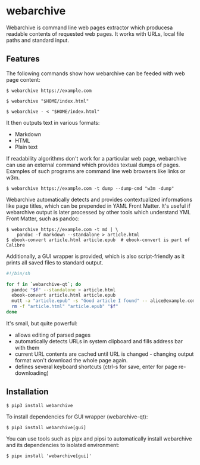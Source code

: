 # webarchive

Webarchive is command line web pages extractor which producesa readable
contents of requested web pages. It works with URLs, local file paths and
standard input.

## Features

The following commands show how webarchive can be feeded with web page
content:

```
$ webarchive https://example.com

$ webarchive "$HOME/index.html"

$ webarchive - < "$HOME/index.html"
```

It then outputs text in various formats:

- Markdown
- HTML
- Plain text

If readability algorithms don't work for a particular web page, webarchive
can use an external command which provides textual dumps of pages. Examples
of such programs are command line web browsers like links or w3m.

```
$ webarchive https://example.com -t dump --dump-cmd "w3m -dump"
```

Webarchive automatically detects and provides contextualized informations
like page titles, which can be prepended in YAML Front Matter. It's useful if
webarchive output is later processed by other tools which understand YML
Front Matter, such as pandoc:

```
$ webarchive https://example.com -t md | \
    pandoc -f markdown --standalone > article.html
$ ebook-convert article.html article.epub  # ebook-convert is part of Calibre
```

Additionally, a GUI wrapper is provided, which is also script-friendly as it
prints all saved files to standard output.

```bash
#!/bin/sh

for f in `webarchive-qt`; do
  pandoc "$f" --standalone > article.html
  ebook-convert article.html article.epub
  mutt -a "article.epub" -s "Good article I found" -- alice@example.com
  rm -f "article.html" "article.epub" "$f"
done
```

It's small, but quite powerful:

- allows editing of parsed pages
- automatically detects URLs in system clipboard and fills address bar with
  them
- current URL contents are cached until URL is changed - changing output
  format won't download the whole page again.
- defines several keyboard shortcuts (ctrl-s for save, enter for page
  re-downloading)

## Installation

```
$ pip3 install webarchive
```

To install dependencies for GUI wrapper (webarchive-qt):

```
$ pip3 install webarchive[gui]
```

You can use tools such as pipx and pipsi to automatically install webarchive
and its dependencies to isolated environment:

```
$ pipx install 'webarchive[gui]'
```

